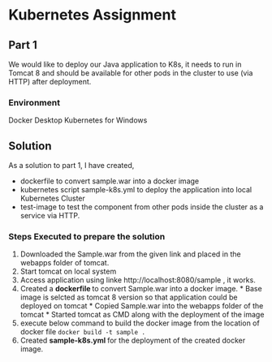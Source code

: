 # Kubernetes Assignment

## Part 1

We would like to deploy our Java application to K8s, it needs to run in Tomcat 8 and should be available for other pods in the cluster to use (via HTTP) after deployment.

### Environment
Docker Desktop Kubernetes for Windows

## Solution

As a solution to part 1, I have created, 
* dockerfile to convert sample.war into a docker image
* kubernetes script sample-k8s.yml to deploy the application into local Kubernetes Cluster
* test-image to test the component from other pods inside the cluster as a service via HTTP.

### Steps Executed to prepare the solution

1) Downloaded the Sample.war from the given link and placed in the webapps folder of tomcat. 
2) Start tomcat on local system
3) Access application using linke http://localhost:8080/sample , it works.
4) Created a <b> dockerfile </b> to convert Sample.war into a docker image. 
		* Base image is selcted as tomcat 8 version so that application could be deployed on tomcat 
		* Copied Sample.war into the webapps folder of the tomcat
		* Started tomcat as CMD along with the deployment of the image
5) execute below command to build the docker image from the location of docker file
		`docker build -t sample .` 
5) Created <b> sample-k8s.yml </b> for the deployment of the created docker image.
		



